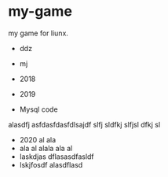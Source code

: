 # my-game
my game for liunx.

* ddz
* mj






* 2018


* 2019
* Mysql code


alasdfj asfdasfdasfdlsajdf slfj sldfkj slfjsl dfkj sl

* 2020 al ala 
* ala al alala ala al
* laskdjas dflasasdfasldf
* lskjfosdf alasdflasd






